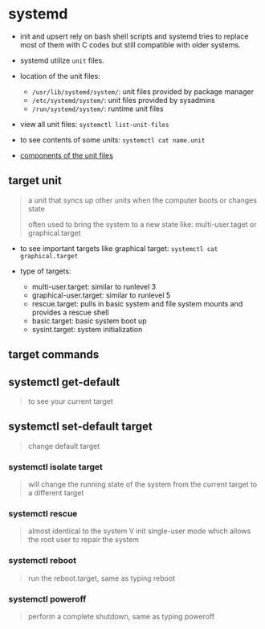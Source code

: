 # systemd

- init and upsert rely on bash shell scripts and systemd tries to replace most of them with C codes but still compatible with older systems.

- systemd utilize `unit` files.

- location of the unit files:
  - `/usr/lib/systemd/system/`: unit files provided by package manager
  - `/etc/systemd/system/`: unit files provided by sysadmins
  - `/run/systemd/system/`: runtime unit files
  
- view all unit files: `systemctl list-unit-files`

- to see contents of some units: `systemctl cat name.unit`

- [components of the unit files](https://www.digitalocean.com/community/tutorials/understanding-systemd-units-and-unit-files)

## target unit

> a unit that syncs up other units when the computer boots or changes state
>
> often used to bring the system to a new state like: multi-user.taget or graphical.target

- to see important targets like graphical target: `systemctl cat graphical.target`

- type of targets:
  - multi-user.target: similar to runlevel 3
  - graphical-user.target: similar to runlevel 5
  - rescue.target: pulls in basic system and file system mounts and provides a rescue shell
  - basic.target: basic system boot up
  - sysint.target: system initialization
  
## target commands

## systemctl get-default

> to see your current target

## systemctl set-default target

> change default target

### systemctl isolate target

> will change the running state of the system from the current target to a different target

### systemctl rescue

> almost identical to the system V init single-user mode which allows the root user to repair the system

### systemctl reboot

> run the reboot.target, same as typing reboot

### systemctl poweroff

> perform a complete shutdown, same as typing poweroff
